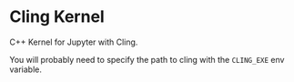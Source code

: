 # Cling Kernel

C++ Kernel for Jupyter with Cling.

You will probably need to specify the path to cling with the `CLING_EXE` env variable.
